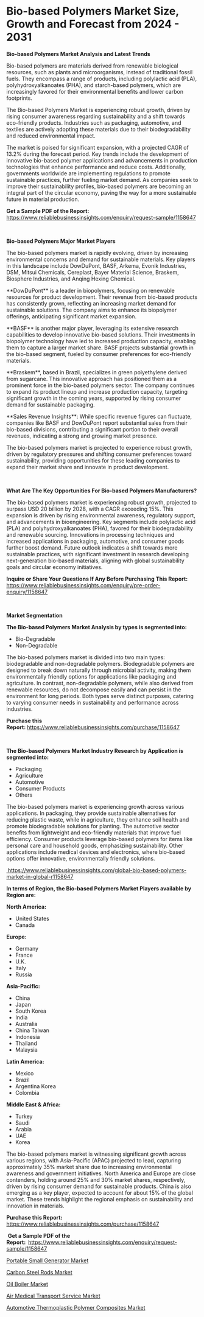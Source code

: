 <p><h1>Bio-based Polymers Market Size, Growth and Forecast from 2024 - 2031</h1></p><p><strong>Bio-based Polymers Market Analysis and Latest Trends</strong></p>
<p><p>Bio-based polymers are materials derived from renewable biological resources, such as plants and microorganisms, instead of traditional fossil fuels. They encompass a range of products, including polylactic acid (PLA), polyhydroxyalkanoates (PHA), and starch-based polymers, which are increasingly favored for their environmental benefits and lower carbon footprints.</p><p>The Bio-based Polymers Market is experiencing robust growth, driven by rising consumer awareness regarding sustainability and a shift towards eco-friendly products. Industries such as packaging, automotive, and textiles are actively adopting these materials due to their biodegradability and reduced environmental impact. </p><p>The market is poised for significant expansion, with a projected CAGR of 13.2% during the forecast period. Key trends include the development of innovative bio-based polymer applications and advancements in production technologies that enhance performance and reduce costs. Additionally, governments worldwide are implementing regulations to promote sustainable practices, further fueling market demand. As companies seek to improve their sustainability profiles, bio-based polymers are becoming an integral part of the circular economy, paving the way for a more sustainable future in material production.</p></p>
<p><strong>Get a Sample PDF of the Report:&nbsp;</strong> <a href="https://www.reliablebusinessinsights.com/enquiry/request-sample/1158647?utm_campaign=48&utm_medium=2&utm_source=Github&utm_content=ia&utm_term=05122024&utm_id=bio-based-polymers">https://www.reliablebusinessinsights.com/enquiry/request-sample/1158647</a></p>
<p>&nbsp;</p>
<p><strong>Bio-based Polymers Major Market Players</strong></p>
<p><p>The bio-based polymers market is rapidly evolving, driven by increasing environmental concerns and demand for sustainable materials. Key players in this landscape include DowDuPont, BASF, Arkema, Evonik Industries, DSM, Mitsui Chemicals, Cereplast, Bayer Material Science, Braskem, Biosphere Industries, and Anqing Hexing Chemical.</p><p>**DowDuPont** is a leader in biopolymers, focusing on renewable resources for product development. Their revenue from bio-based products has consistently grown, reflecting an increasing market demand for sustainable solutions. The company aims to enhance its biopolymer offerings, anticipating significant market expansion.</p><p>**BASF** is another major player, leveraging its extensive research capabilities to develop innovative bio-based solutions. Their investments in biopolymer technology have led to increased production capacity, enabling them to capture a larger market share. BASF projects substantial growth in the bio-based segment, fueled by consumer preferences for eco-friendly materials.</p><p>**Braskem**, based in Brazil, specializes in green polyethylene derived from sugarcane. This innovative approach has positioned them as a prominent force in the bio-based polymers sector. The company continues to expand its product lineup and increase production capacity, targeting significant growth in the coming years, supported by rising consumer demand for sustainable packaging.</p><p>**Sales Revenue Insights**: While specific revenue figures can fluctuate, companies like BASF and DowDuPont report substantial sales from their bio-based divisions, contributing a significant portion to their overall revenues, indicating a strong and growing market presence.</p><p>The bio-based polymers market is projected to experience robust growth, driven by regulatory pressures and shifting consumer preferences toward sustainability, providing opportunities for these leading companies to expand their market share and innovate in product development.</p></p>
<p>&nbsp;</p>
<p><strong>What Are The Key Opportunities For Bio-based Polymers Manufacturers?</strong></p>
<p><p>The bio-based polymers market is experiencing robust growth, projected to surpass USD 20 billion by 2028, with a CAGR exceeding 15%. This expansion is driven by rising environmental awareness, regulatory support, and advancements in bioengineering. Key segments include polylactic acid (PLA) and polyhydroxyalkanoates (PHA), favored for their biodegradability and renewable sourcing. Innovations in processing techniques and increased applications in packaging, automotive, and consumer goods further boost demand. Future outlook indicates a shift towards more sustainable practices, with significant investment in research developing next-generation bio-based materials, aligning with global sustainability goals and circular economy initiatives.</p></p>
<p><strong>Inquire or Share Your Questions If Any Before Purchasing This Report:</strong> <a href="https://www.reliablebusinessinsights.com/enquiry/pre-order-enquiry/1158647?utm_campaign=48&utm_medium=2&utm_source=Github&utm_content=ia&utm_term=05122024&utm_id=bio-based-polymers">https://www.reliablebusinessinsights.com/enquiry/pre-order-enquiry/1158647</a></p>
<p>&nbsp;</p>
<p><strong>Market Segmentation</strong></p>
<p><strong>The Bio-based Polymers Market Analysis by types is segmented into:</strong></p>
<p><ul><li>Bio-Degradable</li><li>Non-Degradable</li></ul></p>
<p><p>The bio-based polymers market is divided into two main types: biodegradable and non-degradable polymers. Biodegradable polymers are designed to break down naturally through microbial activity, making them environmentally friendly options for applications like packaging and agriculture. In contrast, non-degradable polymers, while also derived from renewable resources, do not decompose easily and can persist in the environment for long periods. Both types serve distinct purposes, catering to varying consumer needs in sustainability and performance across industries.</p></p>
<p><strong>Purchase this Report:&nbsp;</strong><a href="https://www.reliablebusinessinsights.com/purchase/1158647?utm_campaign=48&utm_medium=2&utm_source=Github&utm_content=ia&utm_term=05122024&utm_id=bio-based-polymers">https://www.reliablebusinessinsights.com/purchase/1158647</a></p>
<p>&nbsp;</p>
<p><strong>The Bio-based Polymers Market Industry Research by Application is segmented into:</strong></p>
<p><ul><li>Packaging</li><li>Agriculture</li><li>Automotive</li><li>Consumer Products</li><li>Others</li></ul></p>
<p><p>The bio-based polymers market is experiencing growth across various applications. In packaging, they provide sustainable alternatives for reducing plastic waste, while in agriculture, they enhance soil health and promote biodegradable solutions for planting. The automotive sector benefits from lightweight and eco-friendly materials that improve fuel efficiency. Consumer products leverage bio-based polymers for items like personal care and household goods, emphasizing sustainability. Other applications include medical devices and electronics, where bio-based options offer innovative, environmentally friendly solutions.</p></p>
<p><a href="https://www.reliablebusinessinsights.com/global-bio-based-polymers-market-in-global-r1158647?utm_campaign=48&utm_medium=2&utm_source=Github&utm_content=ia&utm_term=05122024&utm_id=bio-based-polymers">&nbsp;https://www.reliablebusinessinsights.com/global-bio-based-polymers-market-in-global-r1158647</a></p>
<p><strong>In terms of Region, the Bio-based Polymers Market Players available by Region are:</strong></p>
<p>
    <p> <strong> North America: </strong>
        <ul>
            <li>United States</li>
            <li>Canada</li>
        </ul>
        </p> 
    <p> <strong> Europe: </strong>
        <ul>
            <li>Germany</li>
            <li>France</li>
            <li>U.K.</li>
            <li>Italy</li>
            <li>Russia</li>
        </ul>
        </p> 
    <p> <strong> Asia-Pacific: </strong>
        <ul>
            <li>China</li>
            <li>Japan</li>
            <li>South Korea</li>
            <li>India</li>
            <li>Australia</li>
            <li>China Taiwan</li>
            <li>Indonesia</li>
            <li>Thailand</li>
            <li>Malaysia</li>
        </ul>
        </p> 
    <p> <strong> Latin America: </strong>
        <ul>
            <li>Mexico</li>
            <li>Brazil</li>
            <li>Argentina Korea</li>
            <li>Colombia</li>
        </ul>
        </p> 
    <p> <strong> Middle East & Africa: </strong>
        <ul>
            <li>Turkey</li>
            <li>Saudi</li>
            <li>Arabia</li>
            <li>UAE</li>
            <li>Korea</li>
        </ul>
    </p>
    </p>
<p><p>The bio-based polymers market is witnessing significant growth across various regions, with Asia-Pacific (APAC) projected to lead, capturing approximately 35% market share due to increasing environmental awareness and government initiatives. North America and Europe are close contenders, holding around 25% and 30% market shares, respectively, driven by rising consumer demand for sustainable products. China is also emerging as a key player, expected to account for about 15% of the global market. These trends highlight the regional emphasis on sustainability and innovation in materials.</p></p>
<p><strong>Purchase this Report: </strong><a href="https://www.reliablebusinessinsights.com/purchase/1158647?utm_campaign=48&utm_medium=2&utm_source=Github&utm_content=ia&utm_term=05122024&utm_id=bio-based-polymers">https://www.reliablebusinessinsights.com/purchase/1158647</a></p>
<p>&nbsp;<strong>Get a Sample PDF of the Report:&nbsp;&nbsp;</strong><a href="https://www.reliablebusinessinsights.com/enquiry/request-sample/1158647?utm_campaign=48&utm_medium=2&utm_source=Github&utm_content=ia&utm_term=05122024&utm_id=bio-based-polymers">https://www.reliablebusinessinsights.com/enquiry/request-sample/1158647</a></p>
<p><strong></strong></p>
<p><p><a href="https://issuu.com/reportprime-2/docs/portable-small-generator-market-size-2030.pptx?utm_campaign=48&utm_medium=2&utm_source=Github&utm_content=ia&utm_term=05122024&utm_id=bio-based-polymers">Portable Small Generator Market</a></p><p><a href="https://www.linkedin.com/pulse/analyzing-global-carbon-steel-rods-market-growth-prospects-t5o8e?utm_campaign=48&utm_medium=2&utm_source=Github&utm_content=ia&utm_term=05122024&utm_id=bio-based-polymers">Carbon Steel Rods Market</a></p><p><a href="https://www.linkedin.com/pulse/oil-boiler-market-industry-landscape-growth-trajectories-fsylf?utm_campaign=48&utm_medium=2&utm_source=Github&utm_content=ia&utm_term=05122024&utm_id=bio-based-polymers">Oil Boiler Market</a></p><p><a href="https://issuu.com/reportprime-2/docs/air-medical-transport-service-market-size-2030.ppt?utm_campaign=48&utm_medium=2&utm_source=Github&utm_content=ia&utm_term=05122024&utm_id=bio-based-polymers">Air Medical Transport Service Market</a></p><p><a href="https://github.com/kathiestrine5ty/Market-Research-Report-List-1/blob/main/automotive-thermoplastic-polymer-composites-market.md?utm_campaign=48&utm_medium=2&utm_source=Github&utm_content=ia&utm_term=05122024&utm_id=bio-based-polymers">Automotive Thermoplastic Polymer Composites Market</a></p></p>